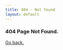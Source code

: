 ```yaml
---
title: 404 - Not found
layout: default
---
```


### 404 Page Not Found.

[Go back.]({{site.baseurl}}/index.html)